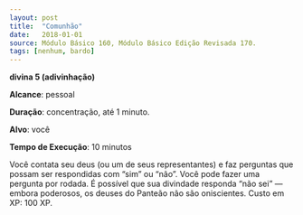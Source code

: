 ```yaml
---
layout: post
title:  "Comunhão"
date:   2018-01-01
source: Módulo Básico 160, Módulo Básico Edição Revisada 170.
tags: [nenhum, bardo]
---
```


**divina 5 (adivinhação)**

**Alcance**: pessoal

**Duração**: concentração, até 1 minuto.

**Alvo**: você

**Tempo de Execução**: 10 minutos

Você contata seu deus (ou um de seus representantes) e faz perguntas que possam ser respondidas com “sim” ou “não”. Você pode fazer uma pergunta por rodada. É possível que sua divindade responda “não sei” — embora poderosos, os deuses do Panteão não são oniscientes.
Custo em XP: 100 XP.

